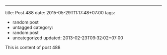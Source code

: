 ---
title: Post 488
date: 2015-05-29T11:17:48+07:00
tags:
  - random post
  - untagged
category:
  - random post
  - uncategorized
updated: 2013-02-23T09:32:02+07:00

This is content of post 488